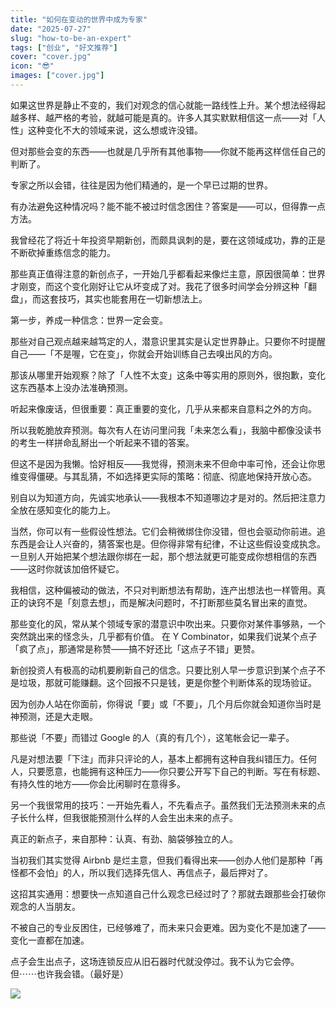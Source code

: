 ```yaml
---
title: "如何在变动的世界中成为专家"
date: "2025-07-27"
slug: "how-to-be-an-expert"
tags: ["创业", "好文推荐"]
cover: "cover.jpg"
icon: "😎"
images: ["cover.jpg"]
---
```

如果这世界是静止不变的，我们对观念的信心就能一路线性上升。某个想法经得起越多样、越严格的考验，就越可能是真的。许多人其实默默相信这一点——对「人性」这种变化不大的领域来说，这么想或许没错。



但对那些会变的东西——也就是几乎所有其他事物——你就不能再这样信任自己的判断了。



专家之所以会错，往往是因为他们精通的，是一个早已过期的世界。



有办法避免这种情况吗？能不能不被过时信念困住？答案是——可以，但得靠一点方法。



我曾经花了将近十年投资早期新创，而颇具讽刺的是，要在这领域成功，靠的正是不断砍掉重练信念的能力。



那些真正值得注意的新创点子，一开始几乎都看起来像烂主意，原因很简单：世界才刚变，而这个变化刚好让它从坏变成了对。我花了很多时间学会分辨这种「翻盘」，而这套技巧，其实也能套用在一切新想法上。



第一步，养成一种信念：世界一定会变。



那些对自己观点越来越笃定的人，潜意识里其实是认定世界静止。只要你不时提醒自己——「不是喔，它在变」，你就会开始训练自己去嗅出风的方向。



那该从哪里开始观察？除了「人性不太变」这条中等实用的原则外，很抱歉，变化这东西基本上没办法准确预测。



听起来像废话，但很重要：真正重要的变化，几乎从来都来自意料之外的方向。



所以我乾脆放弃预测。每次有人在访问里问我「未来怎么看」，我脑中都像没读书的考生一样拼命乱掰出一个听起来不错的答案。



但这不是因为我懒。恰好相反——我觉得，预测未来不但命中率可怜，还会让你思维变得僵硬。与其乱猜，不如选择更实际的策略：彻底、彻底地保持开放心态。



别自以为知道方向，先诚实地承认——我根本不知道哪边才是对的。然后把注意力全放在感知变化的能力上。



当然，你可以有一些假设性想法。它们会稍微绑住你没错，但也会驱动你前进。追东西是会让人兴奋的，猜答案也是。但你得非常有纪律，不让这些假设变成执念。
一旦别人开始把某个想法跟你绑在一起，那个想法就更可能变成你想相信的东西——这时你就该加倍怀疑它。



我相信，这种偏被动的做法，不只对判断想法有帮助，连产出想法也一样管用。真正的诀窍不是「刻意去想」，而是解决问题时，不打断那些莫名冒出来的直觉。



那些变化的风，常从某个领域专家的潜意识中吹出来。只要你对某件事够熟，一个突然跳出来的怪念头，几乎都有价值。
在 Y Combinator，如果我们说某个点子「疯了点」，那通常是称赞——搞不好还比「这点子不错」更赞。



新创投资人有极高的动机要刷新自己的信念。只要比别人早一步意识到某个点子不是垃圾，那就可能赚翻。这个回报不只是钱，更是你整个判断体系的现场验证。



因为创办人站在你面前，你得说「要」或「不要」，几个月后你就会知道你当时是神预测，还是大走眼。



那些说「不要」而错过 Google 的人（真的有几个），这笔帐会记一辈子。



凡是对想法要「下注」而非只评论的人，基本上都拥有这种自我纠错压力。任何人，只要愿意，也能拥有这种压力——你只要公开写下自己的判断。写在有标题、有持久性的地方——你会比闲聊时在意得多。



另一个我很常用的技巧：一开始先看人，不先看点子。虽然我们无法预测未来的点子长什么样，但我很能预测什么样的人会生出未来的点子。



真正的新点子，来自那种：认真、有劲、脑袋够独立的人。



当初我们其实觉得 Airbnb 是烂主意，但我们看得出来——创办人他们是那种「再怪都不会怕」的人，所以我们选择先信人、再信点子，最后押对了。



这招其实通用：想要快一点知道自己什么观念已经过时了？那就去跟那些会打破你观念的人当朋友。



不被自己的专业反困住，已经够难了，而未来只会更难。因为变化不是加速了——变化一直都在加速。



点子会生出点子，这场连锁反应从旧石器时代就没停过。我不认为它会停。
但⋯⋯也许我会错。（最好是）




![](https://prod-files-secure.s3.us-west-2.amazonaws.com/112d0858-5090-4d34-a606-b75eb8d65fd2/46476355-9cf3-4e99-9b7a-3531bc426380/1000202064.png?X-Amz-Algorithm=AWS4-HMAC-SHA256&X-Amz-Content-Sha256=UNSIGNED-PAYLOAD&X-Amz-Credential=ASIAZI2LB466S6NBE6F6%2F20250814%2Fus-west-2%2Fs3%2Faws4_request&X-Amz-Date=20250814T204916Z&X-Amz-Expires=3600&X-Amz-Security-Token=IQoJb3JpZ2luX2VjEAQaCXVzLXdlc3QtMiJHMEUCIQD731PFOEcfCLl6zXx%2FARUezgxW3ksEle9cppiKW%2B8JzwIgNmTmBXVzV9woaQ%2B1fqlKL7Ol97AwMsmRnc0r3cqRgI0q%2FwMITRAAGgw2Mzc0MjMxODM4MDUiDFVMOYIHVnxt%2Fi0j2ircA3qwJVEC26Sy2OWUocRooq81LoWlM96hhU3XpiNvc4aCXiU7nErRdPqscwEh2Xz%2FOZwWJ26CJzU2RdwYqZEfxtT9Rywj7bFY4I2nbFFEnHMY9NoAw5Jkc5%2BWbF%2FYLrQIBBBSgD3anoqGbk6KzJ9nbg%2Fw0lpwblz0K9mVrWtYY7ioEn8CEoFTBO%2BxKxqUK1hXatCrZczONHfUdCXmUHE13WQPcaJek%2Bqy%2FC%2FJYmKKkobwRLO%2F5f%2FQ4CRPaUkqJGOjj85rYI%2FbYo2dwo%2F%2FgBD%2FmCy3FODtbOBglyvyy6YGzOo1T3jxagGSYowkv1d8T42yNXaG35qT1IL3UXjT95WT%2BxNzFdm%2BDaBWWoDu5oCUM54JqOsQ5J3PgWfKwEazsAcbVLn2%2FNrSqG4uYXMgJbIzkRUmlpy5mnxf7uQ2CAW9cf25GfJZx%2BvC6g35sSZnwRNfBKmCkg5vVRIEzZ5UmYhZTEWw7Vi4hYMPjBlUbXP3Avk5ZjyyQ5IXg0J%2B4ge12lOR7VXPfldqVxli2Z6YLuANGrNX08BefAVVHzCQ4Xb4qPWuu4RZZyScZUCHjS6uQuW7S3V%2FU0AYHLDh8nq%2BWx8jk9OKFSS%2FgKqhhY%2BkiMEfYgifrMIietJkUi0MbGJxMJ3z%2BMQGOqUBf7htYl1lWGa9PNrDDvu9aBTVZm2h0AJMvjXmPM6SFrT0%2FD%2BurFTOOTQ1xJQqanAOazaHS2bcXYB2g2j1Y4OJjw%2Fzt%2Bv4aB9vipcnNI7QgtmXq%2BLe8Ez8qldMMxlkQpd4Ix%2BPTa711l9OHDj8XapeHwgau9owchTzfv75V9p26AJjZlSgzGpTIOqh8NAtqluFmTNH54IEAasciotAPpMe23wDWRGs&X-Amz-Signature=24179217578599cc8c653119b9e8770ecdcaeac94904f380ae24987a34dd68ec&X-Amz-SignedHeaders=host&x-amz-checksum-mode=ENABLED&x-id=GetObject)


